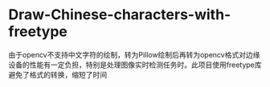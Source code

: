 # Draw-Chinese-characters-with-freetype
由于opencv不支持中文字符的绘制，转为Pillow绘制后再转为opencv格式对边缘设备的性能有一定负担，特别是处理图像实时检测任务时。此项目使用freetype库避免了格式的转换，缩短了时间
